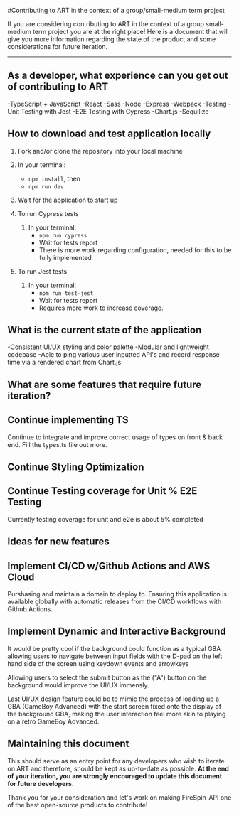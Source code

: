 #Contributing to ART in the context of a group/small-medium term project

If you are considering contributing to ART in the context of a group small-medium term project you are at the right place! Here is a document that will give you more information regarding the state of the product and some considerations for future iteration.

---

## As a developer, what experience can you get out of contributing to ART
-TypeScript + JavaScript
-React
-Sass
-Node
-Express
-Webpack
-Testing
    -Unit Testing with Jest 
    -E2E Testing with Cypress
-Chart.js
-Sequilize



## How to download and test application locally

1. Fork and/or clone the repository into your local machine
2. In your terminal:
    - `npm install`, then
    - `npm run dev`
3. Wait for the application to start up

4. To run Cypress tests
    1. In your terminal:
        - `npm run cypress`
        - Wait for tests report
        - There is more work regarding configuration, needed for this to be fully implemented
5. To run Jest tests
    1. In your terminal: 
        - `npm run test-jest`
        - Wait for tests report
        - Requires more work to increase coverage.

## What is the current state of the application

-Consistent UI/UX styling and color palette
-Modular and lightweight codebase
-Able to ping various user inputted API's and record response time via a rendered chart from Chart.js


## What are some features that require future iteration?

## Continue implementing TS
Continue to integrate and improve correct usage of types on front & back end. Fill the types.ts file out more.

## Continue Styling Optimization

## Continue Testing coverage for Unit % E2E Testing
Currently testing coverage for unit and e2e is about 5% completed

## Ideas for new features

## Implement CI/CD w/Github Actions and AWS Cloud
Purshasing and maintain a domain to deploy to. Ensuring this application is available globally with automatic releases from the CI/CD workflows with Github Actions. 

## Implement Dynamic and Interactive Background
It would be pretty cool if the background could function as a typical GBA allowing users to navigate between input fields with the D-pad on the left hand side of the screen using keydown events and arrowkeys

Allowing users to select the submit button as the ("A") button on the background would improve the UI/UX immensly.

Last UI/UX design feature could be to mimic the process of loading up a GBA (GameBoy Advanced) with the start screen fixed onto the display of the background GBA, making the user interaction feel more akin to playing on a retro GameBoy Advanced.  


## Maintaining this document

This should serve as an entry point for any developers who wish to iterate on ART and therefore, should be kept as up-to-date as possible. **At the end of your iteration, you are strongly encouraged to update this document for future developers.**

Thank you for your consideration and let's work on making FireSpin-API one of the best open-source products to contribute!
